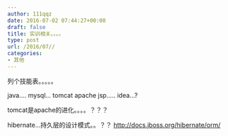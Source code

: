```yaml
---
author: 111qqz
date: 2016-07-02 07:44:27+00:00
draft: false
title: 实训相关。。。。
type: post
url: /2016/07//
categories:
- 其他
---
```


列个技能表。。。。。


java....
mysql...
tomcat
apache
jsp.....
idea...?


tomcat是apache的进化。。。。？？？


hibernate...持久层的设计模式。。？？ http://docs.jboss.org/hibernate/orm/


